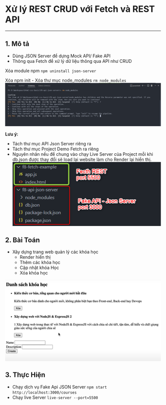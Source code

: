 # Xử lý REST CRUD với Fetch và REST API

---

## 1. Mô tả

- Dùng JSON Server để dựng Mock API/ Fake API
- Thông qua Fetch để xử lý dữ liệu thông qua API như CRUD

Xóa module npm 
`npm uninstall json-server`

Xóa npm init - Xóa thư mục node_modules
 `rm node_modules`
  ![Remove node_modules](./images/003.png 'Remove node_modules')
  
**Lưu ý:**

- Tách thư mục API Json Server riêng ra
- Tách thư mục Project Demo Fetch ra riêng
- Nguyên nhân nếu để chung vào chạy Live Server của Project mỗi khi db.json được thay đổi sẽ load lại website làm cho Render lại hiển thị.
  ![QLKH](./images/002.png 'Danh sách khóa học')

## 2. Bài Toán

- Xây dựng trang web quản lý các khóa học
  - Render hiển thị
  - Thêm các khóa học
  - Cập nhật khóa Học
  - Xóa khóa học

![QLKH](./images/001.png 'Danh sách khóa học')

## 3. Thực Hiện

- Chạy dịch vụ Fake Api JSON Server
  `npm start`
  `http://localhost:3000/courses`
- Chạy live Server
  `live-server --port=5500`
